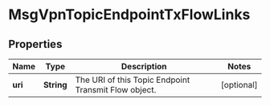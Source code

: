 
# MsgVpnTopicEndpointTxFlowLinks

## Properties
Name | Type | Description | Notes
------------ | ------------- | ------------- | -------------
**uri** | **String** | The URI of this Topic Endpoint Transmit Flow object. |  [optional]



